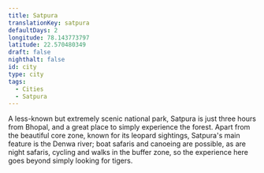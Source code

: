 ```yaml
---
title: Satpura
translationKey: satpura
defaultDays: 2
longitude: 78.143773797
latitude: 22.570480349
draft: false
nighthalt: false
id: city
type: city
tags:
  - Cities
  - Satpura
---
```

A less-known but extremely scenic national park, Satpura is just three hours from Bhopal, and a great place to simply experience the forest. Apart from the beautiful core zone, known for its leopard sightings, Satpura's main feature is the Denwa river; boat safaris and canoeing are possible, as are night safaris, cycling and walks in the buffer zone, so the experience here goes beyond simply looking for tigers.